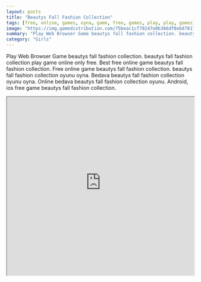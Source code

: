 ```yaml
---
layout: posts
title: "Beautys Fall Fashion Collection"
tags: [free, online, games, oyna, game, free, games, play, play, games]
image: "https://img.gamedistribution.com/75beac1cf78247e0b366df8eb87817c0.jpg"
summary: "Play Web Browser Game beautys fall fashion collection. beautys fall fashion collection play game online only free. Best free online game beautys fall fashion collection. Free online game beautys fall fashion collection. beautys fall fashion collection oyunu oyna. Bedava beautys fall fashion collection oyunu oyna. Online bedava beautys fall fashion collection oyunu. Android, ios free game beautys fall fashion collection."
category: "Girls"
---
```


Play Web Browser Game beautys fall fashion collection. beautys fall fashion collection play game online only free. Best free online game beautys fall fashion collection. Free online game beautys fall fashion collection. beautys fall fashion collection oyunu oyna. Bedava beautys fall fashion collection oyunu oyna. Online bedava beautys fall fashion collection oyunu. Android, ios free game beautys fall fashion collection.

<iframe width="100%" height="480px;" src="https://html5.gamedistribution.com/75beac1cf78247e0b366df8eb87817c0/"></iframe>